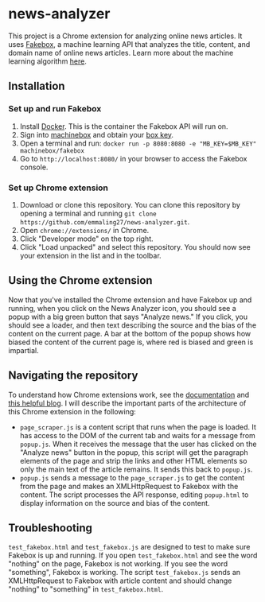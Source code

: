 # news-analyzer
This project is a Chrome extension for analyzing online news articles. It uses
[Fakebox](https://machinebox.io/docs/fakebox), a machine learning API that analyzes
the title, content, and domain name of online news articles.  Learn more about
the machine learning algorithm [here](https://towardsdatascience.com/i-trained-fake-news-detection-ai-with-95-accuracy-and-almost-went-crazy-d10589aa57c).

## Installation
### Set up and run Fakebox
1. Install [Docker](https://docs.docker.com/install/). This is the container the
Fakebox API will run on.
2. Sign into [machinebox](https://machinebox.io/login?return_url=%2Faccount) and
 obtain your [box key](https://machinebox.io/docs/setup/box-key).
3. Open a terminal and run: `docker run -p 8080:8080 -e "MB_KEY=$MB_KEY" machinebox/fakebox`
4. Go to `http://localhost:8080/` in your browser to access the Fakebox console.

### Set up Chrome extension
1. Download or clone this repository. You can clone this repository by opening
a terminal and running `git clone https://github.com/emmaling27/news-analyzer.git`.
2. Open `chrome://extensions/` in Chrome.
3. Click "Developer mode" on the top right.
4. Click "Load unpacked" and select this repository. You should now see your
extension in the list and in the toolbar.

## Using the Chrome extension
Now that you've installed the Chrome extension and have Fakebox up and running,
when you click on the News Analyzer icon, you should see a popup with a big green
button that says "Analyze news." If you click, you should see a loader, and then
text describing the source and the bias of the content on the current page.  A
bar at the bottom of the popup shows how biased the content of the current page
is, where red is biased and green is impartial.

## Navigating the repository
To understand how Chrome extensions work, see the [documentation](https://developer.chrome.com/extensions)
and [this helpful blog](https://robots.thoughtbot.com/how-to-make-a-chrome-extension).
I will describe the important parts of the architecture of this Chrome extension
in the following:
- `page_scraper.js` is a content script that runs when the page is loaded. It
has access to the DOM of the current tab and waits for a message from `popup.js`.
When it receives the message that the user has clicked on the "Analyze news" button
in the popup, this script will get the paragraph elements of the page and strip
the links and other HTML elements so only the main text of the article remains. It
sends this back to `popup.js`.
- `popup.js` sends a message to the `page_scraper.js` to get the content from the
page and makes an XMLHttpRequest to Fakebox with the content.  The script processes
the API response, editing `popup.html` to display information on the source and
bias of the content.

## Troubleshooting
`test_fakebox.html` and `test_fakebox.js` are designed to test to make sure
Fakebox is up and running.  If you open `test_fakebox.html` and see the word
"nothing" on the page, Fakebox is not working.  If you see the word "something",
Fakebox is working. The script `test_fakebox.js` sends
an XMLHttpRequest to Fakebox with article content and should change "nothing" to
 "something" in `test_fakebox.html`.
